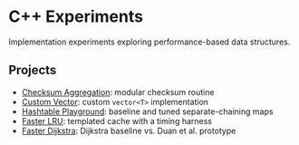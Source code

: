 # C++ Experiments
Implementation experiments exploring performance-based data structures.

## Projects

- [Checksum Aggregation](checksum_aggregation/README.md): modular checksum routine
- [Custom Vector](custom_vector/README.md): custom `vector<T>` implementation
- [Hashtable Playground](hashtable/README.md): baseline and tuned separate-chaining maps
- [Faster LRU](faster_lru/README.md): templated cache with a timing harness
- [Faster Dijkstra](faster_dijkstra/README.md): Dijkstra baseline vs. Duan et al. prototype
